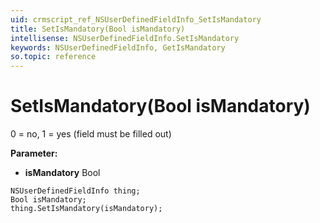 ```yaml
---
uid: crmscript_ref_NSUserDefinedFieldInfo_SetIsMandatory
title: SetIsMandatory(Bool isMandatory)
intellisense: NSUserDefinedFieldInfo.SetIsMandatory
keywords: NSUserDefinedFieldInfo, GetIsMandatory
so.topic: reference
---
```


# SetIsMandatory(Bool isMandatory)

0 = no, 1 = yes (field must be filled out)

**Parameter:** 
* **isMandatory** Bool

```crmscript
NSUserDefinedFieldInfo thing;
Bool isMandatory;
thing.SetIsMandatory(isMandatory);
```

